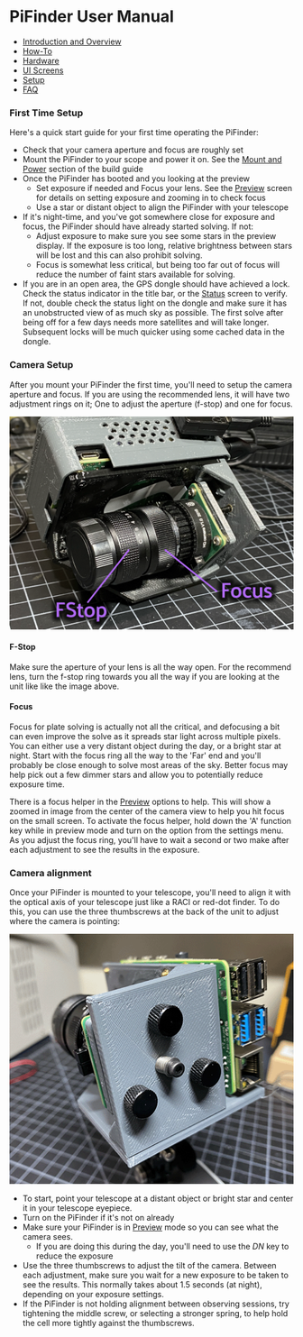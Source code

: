 # PiFinder User Manual

- [Introduction and Overview](user_guide.md#introduction-and-overview)
- [How-To](user_guide_howto.md)
- [Hardware](user_guide_hw.md)
- [UI Screens](user_guide_ui)
- [Setup](user_guide_setup.md)
- [FAQ](user_guide_faq.md)

### First Time Setup

Here's a quick start guide for your first time operating the PiFinder:
* Check that your camera aperture and focus are roughly set
* Mount the PiFinder to your scope and power it on.  See the [Mount and Power](./build_guide.md) section of the build guide
* Once the PiFinder has booted and you looking at the preview
	* Set exposure if needed and Focus your lens. See the [Preview](#preview) screen for details on setting exposure and zooming in to check focus
	* Use a star or distant object to align the PiFinder with your telescope
* If it's night-time, and you've got somewhere close for exposure and focus, the PiFinder should have already started solving.  If not:
	* Adjust exposure to make sure you see some stars in the preview display.  If the exposure is too long, relative brightness between stars will be lost and this can also prohibit solving.  
	* Focus is somewhat less critical, but being too far out of focus will reduce the number of faint stars available for solving.
* If you are in an open area, the GPS dongle should have achieved a lock.  Check  the status indicator in the title bar, or the [Status](#status) screen to verify.  If not, double check the status light on the dongle and make sure it has an unobstructed view of as much sky as possible.  The first solve after being off for a few days needs more satellites and will take longer.  Subsequent locks will be much quicker using some cached data in the dongle.


### Camera Setup
After you mount your PiFinder the first time, you'll need to setup the camera aperture and focus.
If you are using the recommended lens, it will have two adjustment rings on it; One to adjust the aperture (f-stop) and one for focus.

![Camera controls](../images/user_guide/camera_controls.png)

#### F-Stop
Make sure the aperture of your lens is all the way open.  For the recommend lens, turn the f-stop ring towards you all the way if you are looking at the unit like like the image above.

#### Focus
Focus for plate solving is actually not all the critical, and defocusing a bit can even improve the solve as it spreads star light across multiple pixels.  You can either use a very distant object during the day, or a bright star at night.  Start with the focus ring all the way to the 'Far' end and you'll probably be close enough to solve most areas of the sky.  Better focus may help pick out a few dimmer stars and allow you to potentially reduce exposure time.

There is a focus helper in the [Preview](#preview) options to help.  This will show a zoomed in image from the center of the camera view to help you hit focus on the small screen.
To activate the focus helper, hold down the 'A' function key while in preview mode and turn on the option from the settings menu.  As you adjust the focus ring, you'll have to wait a second or two make after each adjustment to see the results in the exposure.


### Camera alignment
Once your PiFinder is mounted to your telescope, you'll need to align it with the optical axis of your telescope just like a RACI or red-dot finder.   To do this, you can use the three thumbscrews at the back of the unit to adjust where the camera is pointing:

![Camera Thumbscrews](../images/camera_thumbscrews.png)

* To start, point your telescope at a distant object or bright star and center it in your telescope eyepiece.  
* Turn on the PiFinder if it's not on already
* Make sure your PiFinder is in [Preview](#preview) mode so you can see what the camera sees.
  * If you are doing this during the day, you'll need to use the _DN_ key to reduce the exposure
* Use the three thumbscrews to adjust the tilt of the camera.  Between each adjustment, make sure you wait for a new exposure to be taken to see the results.  This normally takes about 1.5 seconds (at night), depending on your exposure settings.
* If the PiFinder is not holding alignment between observing sessions, try tightening the middle screw, or selecting a stronger spring, to help hold the cell more tightly against the thumbscrews. 

